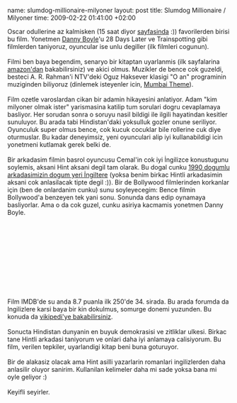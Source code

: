 name: slumdog-millionaire-milyoner
layout: post
title: Slumdog Millionaire / Milyoner
time: 2009-02-22 01:41:00 +02:00

Oscar odullerine az kalmisken (15 saat diyor <a href="http://www.oscar.com/">sayfasinda</a> :)) favorilerden birisi bu film. Yonetmen <a href="http://www.imdb.com/name/nm0000965/">Danny Boyle</a>'u 28 Days Later ve Trainspotting gibi filmlerden taniyoruz, oyuncular ise unlu degiller (ilk filmleri cogunun).<br /><br />Filmi ben baya begendim, senaryo bir kitaptan uyarlanmis (ilk sayfalarina <a href="http://www.amazon.com/Slumdog-Millionaire-Novel-Vikas-Swarup/dp/1439136653/ref=pd_bbs_1?ie=UTF8&s=books&qid=1235201037&sr=8-1">amazon'dan</a> bakabilirsiniz) ve akici olmus. Muzikler de bence cok guzeldi, besteci A. R. Rahman'i NTV'deki Oguz Haksever klasigi "O an" programinin muziginden biliyoruz (dinlemek isteyenler icin, <a href="http://www.youtube.com/watch?v=pGvU4fdVb-w">Mumbai Theme</a>).<br /><br />Film ozetle varoslardan cikan bir adamin hikayesini anlatiyor. Adam "kim milyoner olmak ister" yarismasina katilip tum sorulari dogru cevaplamaya basliyor. Her sorudan sonra o soruyu nasil bildigi ile ilgili hayatindan kesitler sunuluyor. Bu arada tabi Hindistan'daki yoksulluk gozler onune seriliyor. Oyunculuk super olmus bence, cok kucuk cocuklar bile rollerine cuk diye oturmuslar. Bu kadar deneyimsiz, yeni oyunculari alip iyi kullanabildigi icin yonetmeni kutlamak gerek belki de.<br /><br />Bir arkadasim filmin basrol oyuncusu Cemal'in cok iyi İngilizce konustugunu soylemis, aksani Hint aksani degil tam olarak. Bu dogal cunku <a href="http://www.imdb.com/name/nm2353862/">1990 dogumlu arkadasimizin dogum yeri İngiltere</a> (yoksa benim birkac Hintli arkadasimin aksani cok anlasilacak tipte degil :)). Bir de Bollywood filmlerinden korkanlar için (ben de onlardanim cunku) sunu soyleyecegim: Bence filmin Bollywood'a benzeyen tek yani sonu. Sonunda dans edip oynamaya basliyorlar. Ama o da cok guzel, cunku asiriya kacmamis yonetmen Danny Boyle.<br /><br /><object><param name="movie" value="http://www.youtube.com/v/4UiOaQzBccE&color1=0xb1b1b1&color2=0xcfcfcf&hl=en&feature=player_embedded&fs=1"></param><param name="allowFullScreen" value="true"></param><embed src="http://www.youtube.com/v/4UiOaQzBccE&color1=0xb1b1b1&color2=0xcfcfcf&hl=en&feature=player_embedded&fs=1" type="application/x-shockwave-flash" allowfullscreen="true"></embed></object><br /><br />Film IMDB'de su anda 8.7 puanla ilk 250'de 34. sirada. Bu arada forumda da Ingilizlere karsi baya bir kin dokulmus, somurge donemi yuzunden. Bu konuda da <a href="http://en.wikipedia.org/wiki/Indian_Rebellion_of_1857#Retaliation_.E2.80.94_.22The_Devil.27s_Wind.22">vikipedi'ye bakabilirsiniz</a>.<br /><br />Sonucta Hindistan dunyanin en buyuk demokrasisi ve zitliklar ulkesi. Birkac tane Hintli arkadasi taniyorum ve onlari daha iyi anlamaya calisiyorum. Bu film, verilen tepkiler, uyarlandigi kitap beni buna goturuyor.<br /><br />Bir de alakasiz olacak ama Hint asilli yazarlarin romanlari ingilizlerden daha anlasilir oluyor sanirim. Kullanilan kelimeler daha mi sade yoksa bana mi oyle geliyor :)<br /><br />Keyifli seyirler.
